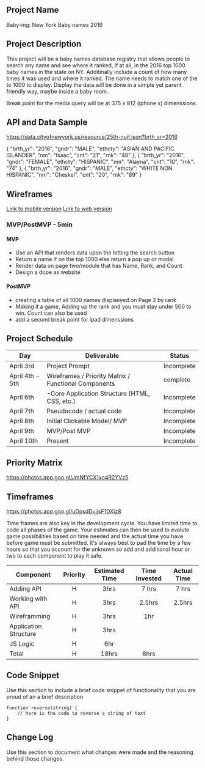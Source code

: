 ## Project Name

Baby-ing: New York Baby names 2016

## Project Description

This project will be a baby names database registry that allows people to search any name and see where it ranked,
if at all, in the 2016 top 1000 baby names in the state on NY. Additinally include a count of how many times it was used
and where it ranked. The name needs to match one of the to 1000 to display. Display the data will be done in a simple yet
parent friendly way, maybe inside a baby room.

Break point for the media query will be at 375 x 812 (iphone x) dimenssions.

## API and Data Sample

https://data.cityofnewyork.us/resource/25th-nujf.json?brth_yr=2016

{
"brth_yr": "2016",
"gndr": "MALE",
"ethcty": "ASIAN AND PACIFIC ISLANDER",
"nm": "Isaac",
"cnt": "21",
"rnk": "48"
},
{
"brth_yr": "2016",
"gndr": "FEMALE",
"ethcty": "HISPANIC",
"nm": "Alayna",
"cnt": "10",
"rnk": "74"
},
{
"brth_yr": "2016",
"gndr": "MALE",
"ethcty": "WHITE NON HISPANIC",
"nm": "Cheskel",
"cnt": "20",
"rnk": "89"
}

## Wireframes

[Link to mobile version](https://photos.app.goo.gl/RRUmBR6aYEdYu2497)
[Link to web version](https://photos.app.goo.gl/knEEZA6bcR2j6TiA9)

### MVP/PostMVP - 5min

#### MVP

- Use an API that renders data upon the hitting the search button
- Return a name if on the top 1000 else return a pop up or modal 
- Render data on page two/module that has Name, Rank, and Count
- Design a dope as website 

#### PostMVP

- creating a table of all 1000 names displaeyed on Page 2 by rank
- Making it a game, Adding up the rank and you must stay under 500 to win. Count can also be used
- add a second break point for ipad dimenssions

## Project Schedule

| Day             | Deliverable                                          | Status     |
| --------------- | ---------------------------------------------------- | ---------- |
| April 3rd       | Project Prompt                                       | Incomplete |
| April 4th - 5th | Wireframes / Priority Matrix / Functional Components | complete   |
| April 6th       | -Core Application Structure (HTML, CSS, etc.)        | Incomplete |
| April 7th       | Pseudocode / actual code                             | Incomplete |
| April 8th       | Initial Clickable Model/ MVP                         | Incomplete |
| April 9th       | MVP/Post MVP                                         | Incomplete |
| April 10th      | Present                                              | Incomplete |

## Priority Matrix

https://photos.app.goo.gl/JmNfYCX1xo4R2YVz5

## Timeframes

https://photos.app.goo.gl/uDpsdDujjsF1DXiz8

Time frames are also key in the development cycle.  You have limited time to code all phases of the game.  Your estimates can then be used to evalute game possibilities based on time needed and the actual time you have before game must be submitted. It's always best to pad the time by a few hours so that you account for the unknown so add and additional hour or two to each component to play it safe.

| Component | Priority | Estimated Time | Time Invested | Actual Time |
| --- | :---: |  :---: | :---: | :---: |
| Adding API | H | 3hrs| 7 hrs | 7 hrs |
| Working with API | H | 3hrs| 2.5hrs | 2.5hrs |
| Wireframming | H | 3hrs| 1hr |  |
| Application Structure | H | 3hrs|  |  |
| JS Logic | H | 6hr |  | |
| Total | H | 18hrs | 8hrs |  |

## Code Snippet

Use this section to include a brief code snippet of functionality that you are proud of an a brief description

```
function reverse(string) {
	// here is the code to reverse a string of text
}
```

## Change Log

Use this section to document what changes were made and the reasoning behind those changes.
